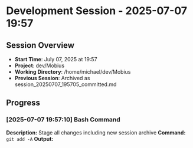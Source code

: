# Development Session - 2025-07-07 19:57

## Session Overview
- **Start Time**: July 07, 2025 at 19:57
- **Project**: dev/Mobius  
- **Working Directory**: /home/michael/dev/Mobius
- **Previous Session**: Archived as session_20250707_195705_committed.md

## Progress

### [2025-07-07 19:57:10] Bash Command

**Description:** Stage all changes including new session archive
**Command:** `git add -A`
**Output:**
```

```
